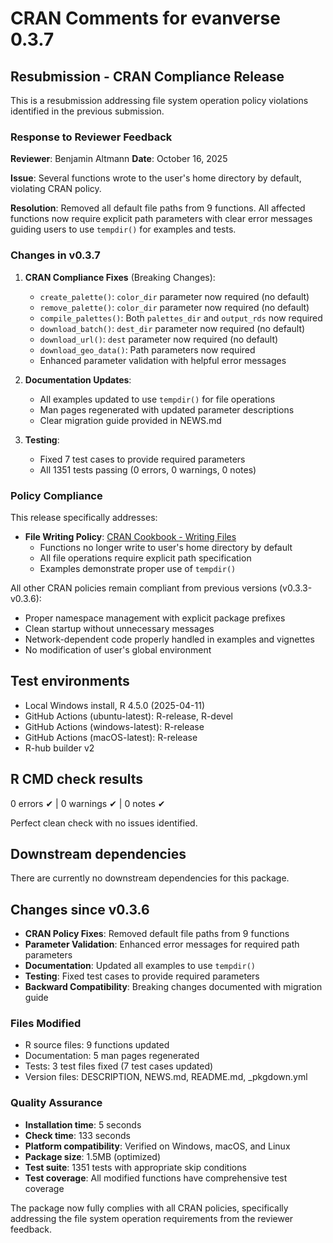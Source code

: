 # CRAN Comments for evanverse 0.3.7

## Resubmission - CRAN Compliance Release

This is a resubmission addressing file system operation policy violations identified in the previous submission.

### Response to Reviewer Feedback

**Reviewer**: Benjamin Altmann
**Date**: October 16, 2025

**Issue**: Several functions wrote to the user's home directory by default, violating CRAN policy.

**Resolution**: Removed all default file paths from 9 functions. All affected functions now require explicit path parameters with clear error messages guiding users to use `tempdir()` for examples and tests.

### Changes in v0.3.7

1. **CRAN Compliance Fixes** (Breaking Changes):
   - `create_palette()`: `color_dir` parameter now required (no default)
   - `remove_palette()`: `color_dir` parameter now required (no default)
   - `compile_palettes()`: Both `palettes_dir` and `output_rds` now required
   - `download_batch()`: `dest_dir` parameter now required (no default)
   - `download_url()`: `dest` parameter now required (no default)
   - `download_geo_data()`: Path parameters now required
   - Enhanced parameter validation with helpful error messages

2. **Documentation Updates**:
   - All examples updated to use `tempdir()` for file operations
   - Man pages regenerated with updated parameter descriptions
   - Clear migration guide provided in NEWS.md

3. **Testing**:
   - Fixed 7 test cases to provide required parameters
   - All 1351 tests passing (0 errors, 0 warnings, 0 notes)

### Policy Compliance

This release specifically addresses:
* **File Writing Policy**: [CRAN Cookbook - Writing Files](https://contributor.r-project.org/cran-cookbook/code_issues.html#writing-files-and-directories-to-the-home-filespace)
  - Functions no longer write to user's home directory by default
  - All file operations require explicit path specification
  - Examples demonstrate proper use of `tempdir()`

All other CRAN policies remain compliant from previous versions (v0.3.3-v0.3.6):
* Proper namespace management with explicit package prefixes
* Clean startup without unnecessary messages
* Network-dependent code properly handled in examples and vignettes
* No modification of user's global environment

## Test environments
* Local Windows install, R 4.5.0 (2025-04-11)
* GitHub Actions (ubuntu-latest): R-release, R-devel
* GitHub Actions (windows-latest): R-release
* GitHub Actions (macOS-latest): R-release
* R-hub builder v2

## R CMD check results

0 errors ✔ | 0 warnings ✔ | 0 notes ✔

Perfect clean check with no issues identified.

## Downstream dependencies

There are currently no downstream dependencies for this package.

## Changes since v0.3.6

* **CRAN Policy Fixes**: Removed default file paths from 9 functions
* **Parameter Validation**: Enhanced error messages for required path parameters
* **Documentation**: Updated all examples to use `tempdir()`
* **Testing**: Fixed test cases to provide required parameters
* **Backward Compatibility**: Breaking changes documented with migration guide

### Files Modified
- R source files: 9 functions updated
- Documentation: 5 man pages regenerated
- Tests: 3 test files fixed (7 test cases updated)
- Version files: DESCRIPTION, NEWS.md, README.md, _pkgdown.yml

### Quality Assurance

* **Installation time**: 5 seconds
* **Check time**: 133 seconds
* **Platform compatibility**: Verified on Windows, macOS, and Linux
* **Package size**: 1.5MB (optimized)
* **Test suite**: 1351 tests with appropriate skip conditions
* **Test coverage**: All modified functions have comprehensive test coverage

The package now fully complies with all CRAN policies, specifically addressing the file system operation requirements from the reviewer feedback.
